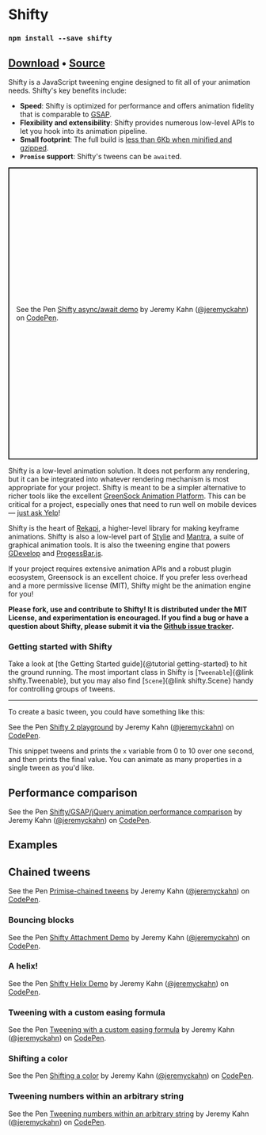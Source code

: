 # Shifty

### `npm install --save shifty`

## [Download](../shifty.js) • [Source](https://github.com/jeremyckahn/shifty)

Shifty is a JavaScript tweening engine designed to fit all of your animation needs. Shifty's key benefits include:

- **Speed**: Shifty is optimized for performance and offers animation fidelity that is comparable to [GSAP](https://codepen.io/jeremyckahn/pen/prMYXj).
- **Flexibility and extensibility**: Shifty provides numerous low-level APIs to let you hook into its animation pipeline.
- **Small footprint**: The full build is [less than 6Kb when minified and gzipped](https://bundlephobia.com/result?p=shifty).
- **`Promise` support**: Shifty's tweens can be `await`ed.

<p class="codepen" data-height="590" data-theme-id="dark" data-default-tab="js,result" data-user="jeremyckahn" data-slug-hash="PoNNNye" style="height: 590px; box-sizing: border-box; display: flex; align-items: center; justify-content: center; border: 2px solid; margin: 1em 0; padding: 1em;" data-pen-title="Shifty async/await demo">
  <span>See the Pen <a href="https://codepen.io/jeremyckahn/pen/PoNNNye">
  Shifty async/await demo</a> by Jeremy Kahn (<a href="https://codepen.io/jeremyckahn">@jeremyckahn</a>)
  on <a href="https://codepen.io">CodePen</a>.</span>
</p>
<script async src="https://static.codepen.io/assets/embed/ei.js"></script>

Shifty is a low-level animation solution. It does not perform any rendering, but it can be integrated into whatever rendering mechanism is most appropriate for your project. Shifty is meant to be a simpler alternative to richer tools like the excellent [GreenSock Animation Platform](https://greensock.com/). This can be critical for a project, especially ones that need to run well on mobile devices — [just ask Yelp](http://engineeringblog.yelp.com/2015/01/animating-the-mobile-web.html)!

Shifty is the heart of [Rekapi](https://jeremyckahn.github.io/rekapi/doc/), a higher-level library for making keyframe animations. Shifty is also a low-level part of [Stylie](https://jeremyckahn.github.io/stylie/) and [Mantra](https://jeremyckahn.github.io/mantra/), a suite of graphical animation tools. It is also the tweening engine that powers [GDevelop](https://gdevelop-app.com/) and [ProgessBar.js](https://progressbarjs.readthedocs.io/en/latest/#how-it-works).

If your project requires extensive animation APIs and a robust plugin ecosystem, Greensock is an excellent choice. If you prefer less overhead and a more permissive license (MIT), Shifty might be the animation engine for you!

**Please fork, use and contribute to Shifty! It is distributed under the MIT License, and experimentation is encouraged. If you find a bug or have a question about Shifty, please submit it via the [Github issue tracker](https://github.com/jeremyckahn/shifty/issues).**

### Getting started with Shifty

Take a look at [the Getting Started guide]{@tutorial getting-started} to hit the ground running. The most important class in Shifty is [`Tweenable`]{@link shifty.Tweenable}, but you may also find [`Scene`]{@link shifty.Scene} handy for controlling groups of tweens.

---

To create a basic tween, you could have something like this:

<p data-height="265" data-theme-id="0" data-slug-hash="dvzXLJ" data-default-tab="js,result" data-user="jeremyckahn" data-embed-version="2" data-pen-title="Shifty 2 playground" class="codepen">See the Pen <a href="http://codepen.io/jeremyckahn/pen/dvzXLJ/">Shifty 2 playground</a> by Jeremy Kahn (<a href="http://codepen.io/jeremyckahn">@jeremyckahn</a>) on <a href="http://codepen.io">CodePen</a>.</p>
<script async src="https://production-assets.codepen.io/assets/embed/ei.js"></script>

This snippet tweens and prints the `x` variable from 0 to 10 over one second, and then prints the final value. You can animate as many properties in a single tween as you'd like.

## Performance comparison

<p data-height="658" data-theme-id="0" data-slug-hash="prMYXj" data-default-tab="result" data-user="jeremyckahn" data-embed-version="2" data-pen-title="Shifty/GSAP/jQuery animation performance comparison" class="codepen">See the Pen <a href="https://codepen.io/jeremyckahn/pen/prMYXj/">Shifty/GSAP/jQuery animation performance comparison</a> by Jeremy Kahn (<a href="https://codepen.io/jeremyckahn">@jeremyckahn</a>) on <a href="https://codepen.io">CodePen</a>.</p>
<script async src="https://production-assets.codepen.io/assets/embed/ei.js"></script>

## Examples

## Chained tweens

<p data-height="388" data-theme-id="0" data-slug-hash="NvQXqP" data-default-tab="js,result" data-user="jeremyckahn" data-embed-version="2" data-pen-title="Primise-chained tweens" class="codepen">See the Pen <a href="https://codepen.io/jeremyckahn/pen/NvQXqP/">Primise-chained tweens</a> by Jeremy Kahn (<a href="https://codepen.io/jeremyckahn">@jeremyckahn</a>) on <a href="https://codepen.io">CodePen</a>.</p>
<script async src="https://production-assets.codepen.io/assets/embed/ei.js"></script>

### Bouncing blocks

<p data-height="533" data-theme-id="0" data-slug-hash="OpzjRQ" data-default-tab="js,result" data-user="jeremyckahn" data-embed-version="2" data-pen-title="Shifty Attachment Demo" class="codepen">See the Pen <a href="http://codepen.io/jeremyckahn/pen/OpzjRQ/">Shifty Attachment Demo</a> by Jeremy Kahn (<a href="http://codepen.io/jeremyckahn">@jeremyckahn</a>) on <a href="http://codepen.io">CodePen</a>.</p>
<script async src="https://production-assets.codepen.io/assets/embed/ei.js"></script>

### A helix!

<p data-height="725" data-theme-id="0" data-slug-hash="KWZvXY" data-default-tab="js,result" data-user="jeremyckahn" data-embed-version="2" data-pen-title="Shifty Helix Demo" class="codepen">See the Pen <a href="http://codepen.io/jeremyckahn/pen/KWZvXY/">Shifty Helix Demo</a> by Jeremy Kahn (<a href="http://codepen.io/jeremyckahn">@jeremyckahn</a>) on <a href="http://codepen.io">CodePen</a>.</p>
<script async src="https://production-assets.codepen.io/assets/embed/ei.js"></script>

### Tweening with a custom easing formula

<p data-height="265" data-theme-id="0" data-slug-hash="xqpLQg" data-default-tab="js,result" data-user="jeremyckahn" data-embed-version="2" data-pen-title="Tweening with a custom easing formula" class="codepen">See the Pen <a href="http://codepen.io/jeremyckahn/pen/xqpLQg/">Tweening with a custom easing formula</a> by Jeremy Kahn (<a href="http://codepen.io/jeremyckahn">@jeremyckahn</a>) on <a href="http://codepen.io">CodePen</a>.</p>
<script async src="https://production-assets.codepen.io/assets/embed/ei.js"></script>

### Shifting a color

<p data-height="315" data-theme-id="0" data-slug-hash="jJarp" data-default-tab="js,result" data-user="jeremyckahn" data-embed-version="2" data-pen-title="Shifting a color" class="codepen">See the Pen <a href="http://codepen.io/jeremyckahn/pen/jJarp/">Shifting a color</a> by Jeremy Kahn (<a href="http://codepen.io/jeremyckahn">@jeremyckahn</a>) on <a href="http://codepen.io">CodePen</a>.</p>
<script async src="https://production-assets.codepen.io/assets/embed/ei.js"></script>

### Tweening numbers within an arbitrary string

<p data-height="265" data-theme-id="0" data-slug-hash="YZYxge" data-default-tab="js,result" data-user="jeremyckahn" data-embed-version="2" data-pen-title="Tweening numbers within an arbitrary string" class="codepen">See the Pen <a href="http://codepen.io/jeremyckahn/pen/YZYxge/">Tweening numbers within an arbitrary string</a> by Jeremy Kahn (<a href="http://codepen.io/jeremyckahn">@jeremyckahn</a>) on <a href="http://codepen.io">CodePen</a>.</p>
<script async src="https://production-assets.codepen.io/assets/embed/ei.js"></script>
